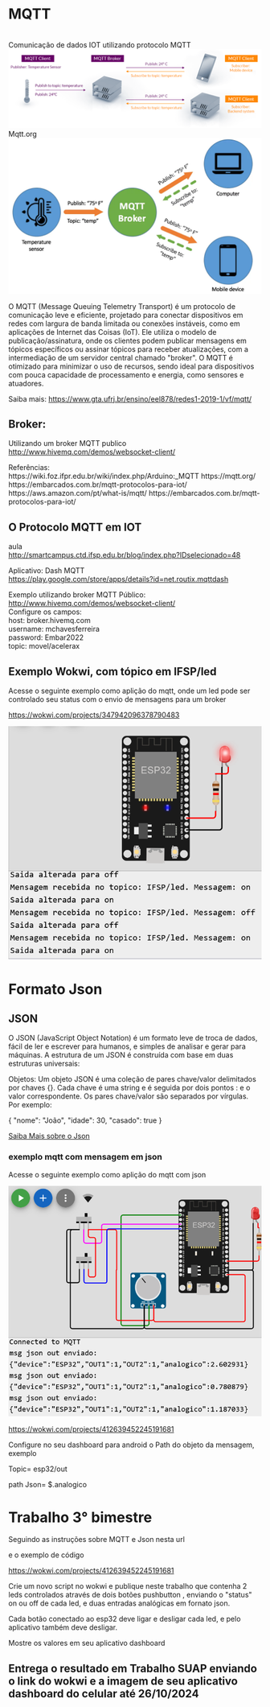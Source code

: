 # MQTT

<BR>Comunicação de dados IOT utilizando protocolo MQTT
<img src=../imagens/mqtt-publish-subscribe.png><br>Mqtt.org
<img src=../imagens/mqtt_mensagem.png><BR>

O MQTT (Message Queuing Telemetry Transport) é um protocolo de comunicação leve e eficiente, projetado para conectar dispositivos em redes com largura de banda limitada ou conexões instáveis, como em aplicações de Internet das Coisas (IoT). Ele utiliza o modelo de publicação/assinatura, onde os clientes podem publicar mensagens em tópicos específicos ou assinar tópicos para receber atualizações, com a intermediação de um servidor central chamado "broker". O MQTT é otimizado para minimizar o uso de recursos, sendo ideal para dispositivos com pouca capacidade de processamento e energia, como sensores e atuadores.

Saiba mais:  https://www.gta.ufrj.br/ensino/eel878/redes1-2019-1/vf/mqtt/


## Broker:

Utilizando um broker MQTT publico
	  http://www.hivemq.com/demos/websocket-client/
   <P><P>
Referências:<BR>
https://wiki.foz.ifpr.edu.br/wiki/index.php/Arduino:_MQTT
https://mqtt.org/
https://embarcados.com.br/mqtt-protocolos-para-iot/
https://aws.amazon.com/pt/what-is/mqtt/
https://embarcados.com.br/mqtt-protocolos-para-iot/


 
## O Protocolo MQTT em IOT
aula <BR>  http://smartcampus.ctd.ifsp.edu.br/blog/index.php?IDselecionado=48

Aplicativo: Dash MQTT  
https://play.google.com/store/apps/details?id=net.routix.mqttdash

Exemplo utilizando broker MQTT Público:  http://www.hivemq.com/demos/websocket-client/<BR>
Configure os campos:<BR>
host:  broker.hivemq.com<BR>
username: mchavesferreira<BR>
password: Embar2022<BR>
topic: movel/acelerax<BR>

## Exemplo Wokwi, com tópico em IFSP/led<BR>

Acesse o seguinte exemplo como aplição do mqtt, onde um led pode ser controlado seu status com o envio de mensagens para um broker

https://wokwi.com/projects/347942096378790483

<img src=imagens/mqtt1.png>

# Formato Json

## JSON

O JSON (JavaScript Object Notation) é um formato leve de troca de dados, fácil de ler e escrever para humanos, e simples de analisar e gerar para máquinas. A estrutura de um JSON é construída com base em duas estruturas universais:

Objetos: Um objeto JSON é uma coleção de pares chave/valor delimitados por chaves {}. Cada chave é uma string e é seguida por dois pontos : e o valor correspondente. Os pares chave/valor são separados por vírgulas. Por exemplo:

{
  "nome": "João",
  "idade": 30,
  "casado": true
}

<a href=https://github.com/mchavesferreira/sebe/blob/main/flow_exemplos/json.md> Saiba Mais sobre o Json</a>

### exemplo mqtt com mensagem em json

Acesse o seguinte exemplo como aplição do mqtt com json


<img src=imagens/mqtt2mensagem.png>


https://wokwi.com/projects/412639452245191681


Configure no seu dashboard para android o Path do objeto da mensagem, exemplo 

Topic= esp32/out

path Json= $.analogico

# Trabalho 3° bimestre

Seguindo as instruções sobre MQTT e Json nesta url

e o exemplo de código

https://wokwi.com/projects/412639452245191681


Crie um novo script no wokwi e publique neste trabalho que contenha 2 leds controlados através de dois botões pushbutton , enviando o "status" on ou off de cada led, e duas entradas analógicas em fornato json.

Cada botão conectado ao esp32 deve ligar e desligar cada led, e pelo aplicativo também deve desligar.


Mostre os valores em seu aplicativo dashboard

## Entrega o resultado em Trabalho SUAP enviando o link do wokwi e a imagem de seu aplicativo dashboard do celular até 26/10/2024



